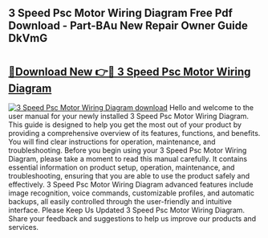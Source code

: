 ## 3 Speed Psc Motor Wiring Diagram Free Pdf Download - Part-BAu New Repair Owner Guide DkVmG

# <h2><a href="http://dficmx.blite.top/?on=3+Speed+Psc+Motor+Wiring+Diagram">🔗Download New 👉🔴 3 Speed Psc Motor Wiring Diagram</a></h2>

[![3 Speed Psc Motor Wiring Diagram download](https://i.imgur.com/lujVjoI.png)](http://dficmx.blite.top/?on=3+Speed+Psc+Motor+Wiring+Diagram)
Hello and welcome to the user manual for your newly installed 3 Speed Psc Motor Wiring Diagram. This guide is designed to help you get the most out of your product by providing a comprehensive overview of its features, functions, and benefits. You will find clear instructions for operation, maintenance, and troubleshooting. Before you begin using your 3 Speed Psc Motor Wiring Diagram, please take a moment to read this manual carefully. It contains essential information on product setup, operation, maintenance, and troubleshooting, ensuring that you are able to use the product safely and effectively. 3 Speed Psc Motor Wiring Diagram advanced features include image recognition, voice commands, customizable profiles, and automatic backups, all easily controlled through the user-friendly and intuitive interface. Please Keep Us Updated 3 Speed Psc Motor Wiring Diagram. Share your feedback and suggestions to help us improve our products and services.
